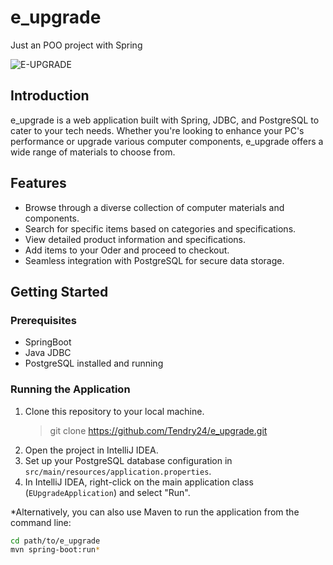 # e_upgrade
Just an POO project with Spring

![E-UPGRADE](E-UPGRADE.gif)
## Introduction
e_upgrade is a web application built with Spring, JDBC, and PostgreSQL to cater to your tech needs.
Whether you're looking to enhance your PC's performance or upgrade various computer components,
e_upgrade offers a wide range of materials to choose from.

## Features
- Browse through a diverse collection of computer materials and components.
- Search for specific items based on categories and specifications.
- View detailed product information and specifications.
- Add items to your Oder and proceed to checkout.
- Seamless integration with PostgreSQL for secure data storage.

## Getting Started
### Prerequisites
- SpringBoot
- Java JDBC 
- PostgreSQL installed and running

### Running the Application
1. Clone this repository to your local machine.
   > git clone https://github.com/Tendry24/e_upgrade.git
3. Open the project in IntelliJ IDEA.
4. Set up your PostgreSQL database configuration in `src/main/resources/application.properties`.
5. In IntelliJ IDEA, right-click on the main application class (`EUpgradeApplication`) and select "Run".

*Alternatively, you can also use Maven to run the application from the command line:
```bash
cd path/to/e_upgrade
mvn spring-boot:run*
